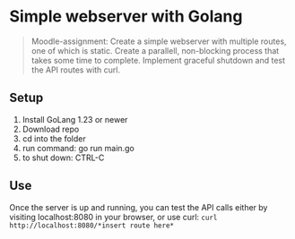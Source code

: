 # Simple webserver with Golang

> Moodle-assignment: Create a simple webserver with multiple routes, one of which is static.
> Create a parallell, non-blocking process that takes some time to complete.
> Implement graceful shutdown and test the API routes with curl.

## Setup

1. Install GoLang 1.23 or newer
2. Download repo
3. cd into the folder
4. run command: go run main.go
5. to shut down: CTRL-C

## Use

Once the server is up and running, you can test the API calls either by visiting localhost:8080 in your browser, or use curl:
`curl http://localhost:8080/*insert route here*`
